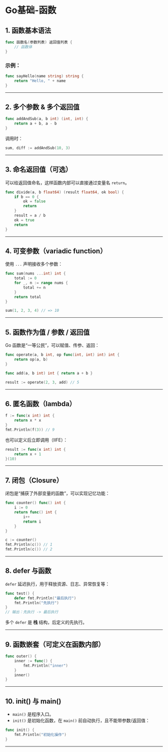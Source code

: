 # Go基础-函数

## 1. 函数基本语法

```go
func 函数名(参数列表) 返回值列表 {
    // 函数体
}
```

### 示例：
```go
func sayHello(name string) string {
    return "Hello, " + name
}
```

---

## 2. 多个参数 & 多个返回值

```go
func addAndSub(a, b int) (int, int) {
    return a + b, a - b
}
```

调用时：
```go
sum, diff := addAndSub(10, 3)
```

---

## 3. 命名返回值（可选）

可以给返回值命名，这样函数内部可以直接通过变量名 `return`。

```go
func divide(a, b float64) (result float64, ok bool) {
    if b == 0 {
        ok = false
        return
    }
    result = a / b
    ok = true
    return
}
```

---

## 4. 可变参数（variadic function）

使用 `...` 声明接收多个参数：

```go
func sum(nums ...int) int {
    total := 0
    for _, n := range nums {
        total += n
    }
    return total
}

sum(1, 2, 3, 4) // => 10
```

---

## 5. 函数作为值 / 参数 / 返回值

Go 函数是“一等公民”，可以赋值、传参、返回：

```go
func operate(a, b int, op func(int, int) int) int {
    return op(a, b)
}

func add(a, b int) int { return a + b }

result := operate(2, 3, add) // 5
```

---

## 6. 匿名函数（lambda）

```go
f := func(x int) int {
    return x * x
}
fmt.Println(f(3)) // 9
```

也可以定义后立即调用（IIFE）：
```go
result := func(x int) int {
    return x + 1
}(10)
```

---

## 7. 闭包（Closure）

闭包是“捕获了外部变量的函数”，可以实现记忆功能：

```go
func counter() func() int {
    i := 0
    return func() int {
        i++
        return i
    }
}

c := counter()
fmt.Println(c()) // 1
fmt.Println(c()) // 2
```

---

## 8. defer 与函数

`defer` 延迟执行，用于释放资源、日志、异常恢复等：

```go
func test() {
    defer fmt.Println("最后执行")
    fmt.Println("先执行")
}
// 输出：先执行 -> 最后执行
```

多个 `defer` 是 **栈** 结构，后定义的先执行。

---

## 9. 函数嵌套（可定义在函数内部）

```go
func outer() {
    inner := func() {
        fmt.Println("inner")
    }
    inner()
}
```

---

## 10. init() 与 main()

- `main()` 是程序入口。
- `init()` 是初始化函数，在 `main()` 前自动执行，且不能带参数/返回值：

```go
func init() {
    fmt.Println("初始化操作")
}
```

---

